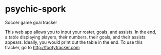 # psychic-spork
Soccer game goal tracker

This web app allows you to input your roster, goals, and assists.
In the end, a table displaying players, their numbers, their goals, and their assists appears.
Ideally, you would print out the table in the end.
To use this tracker, go to http://footytracker.com
